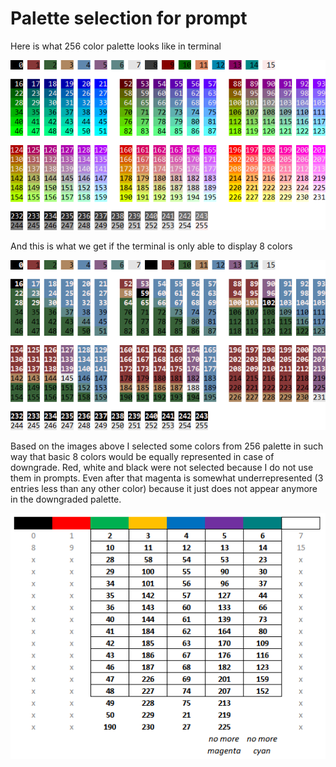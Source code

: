 # Palette selection for prompt

Here is what 256 color palette looks like in terminal

![256 color palette](256color.png)

And this is what we get if the terminal is only able to display 8 colors

![256 color palette downgraded to 8 colors](256to8color.png)

Based on the images above I selected some colors from 256 palette in such way
that basic 8 colors would be equally represented in case of downgrade. Red,
white and black were not selected because I do not use them in prompts. Even
after that magenta is somewhat underrepresented (3 entries less than any other
color) because it just does not appear anymore in the downgraded palette.

![Selected colors](selected.png)
